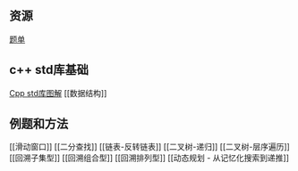 
## 资源
[题单](https://github.com/EndlessCheng/codeforces-go/blob/master/leetcode/README.md)

## c++ std库基础
[Cpp std库图解](https://hackingcpp.com)
[[数据结构]]


## 例题和方法
[[滑动窗口]]
[[二分查找]]
[[链表-反转链表]]
[[二叉树-递归]]
[[二叉树-层序遍历]]
[[回溯子集型]]
[[回溯组合型]]
[[回溯排列型]]
[[动态规划 - 从记忆化搜索到递推]]




